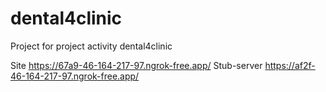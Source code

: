 # dental4clinic
Project for project activity dental4clinic

Site https://67a9-46-164-217-97.ngrok-free.app/
Stub-server https://af2f-46-164-217-97.ngrok-free.app/
